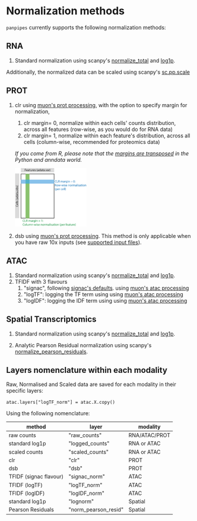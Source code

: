 Normalization methods
=======================


`panpipes` currently supports the following normalization methods:

## RNA

1. Standard normalization using scanpy's [normalize_total](https://scanpy.readthedocs.io/en/stable/generated/scanpy.pp.normalize_total.html) and [log1p](https://scanpy.readthedocs.io/en/stable/generated/scanpy.pp.log1p.html).

Additionally, the normalized data can be scaled using scanpy's [sc.pp.scale](https://scanpy.readthedocs.io/en/stable/generated/scanpy.pp.scale.html)

## PROT

1. clr using [muon's prot processing](https://muon.readthedocs.io/en/latest/api/generated/muon.prot.pp.html), with the option to specify margin for normalization,
   1. clr margin= 0, normalize within each cells' counts distribution, across all features (row-wise, as you would do for RNA data)
   2. clr margin= 1, normalize within each feature's distribution, across all cells (column-wise, recommended for proteomics data)

    *If you come from R, please note that the [margins are transposed](https://images.hindustantimes.com/rf/image_size_630x354/HT/p2/2017/09/21/Pictures/_78c6a162-9e94-11e7-9c3b-8e901839ece0.JPG) in the Python and anndata world.*
    
    <img src="../img/clr_margins.png" width="40%">

2. dsb using [muon's prot processing](https://muon.readthedocs.io/en/latest/api/generated/muon.prot.pp.html). This method is only applicable when you have raw 10x inputs (see [supported input files](https://panpipes-pipelines.readthedocs.io/en/latest/usage/setup_for_qc_mm.html#supported-input-filetypes)).

## ATAC

1. Standard normalization using scanpy's [normalize_total](https://scanpy.readthedocs.io/en/stable/generated/scanpy.pp.normalize_total.html) and [log1p](https://scanpy.readthedocs.io/en/stable/generated/scanpy.pp.log1p.html).
2. TFIDF with 3 flavours
   1. "signac", following [signac's defaults](https://stuartlab.org/signac/articles/pbmc_vignette#normalization-and-linear-dimensional-reduction).
    using [muon's atac processing](https://muon.readthedocs.io/en/latest/api/generated/muon.atac.pp.tfidf.html#muon.atac.pp.tfidf) 
   2. "logTF": logging the TF term using using [muon's atac processing](https://muon.readthedocs.io/en/latest/api/generated/muon.atac.pp.tfidf.html#muon.atac.pp.tfidf) 
   3. "logIDF": logging the IDF term using using [muon's atac processing](https://muon.readthedocs.io/en/latest/api/generated/muon.atac.pp.tfidf.html#muon.atac.pp.tfidf) 

## Spatial Transcriptomics

1. Standard normalization using scanpy's [normalize_total](https://scanpy.readthedocs.io/en/stable/generated/scanpy.pp.normalize_total.html) and [log1p](https://scanpy.readthedocs.io/en/stable/generated/scanpy.pp.log1p.html).

2.  Analytic Pearson Residual normalization using scanpy's [normalize_pearson_residuals](https://scanpy.readthedocs.io/en/stable/generated/scanpy.experimental.pp.normalize_pearson_residuals.html). 


## Layers nomenclature within each modality

Raw, Normalised and Scaled data are saved for each modality in their specific layers:

    atac.layers["logTF_norm"] = atac.X.copy()

Using the following nomenclature:

| method                 | layer                | modality      |
| ---------------------- | -------------------- | ------------- |
| raw counts             | "raw_counts"         | RNA/ATAC/PROT |
| standard log1p         | "logged_counts"      | RNA or ATAC   |
| scaled counts          | "scaled_counts"      | RNA or ATAC   |
| clr                    | "clr"                | PROT          |
| dsb                    | "dsb"                | PROT          |
| TFIDF (signac flavour) | "signac_norm"        | ATAC          |
| TFIDF (logTF)          | "logTF_norm"         | ATAC          |
| TFIDF (logIDF)         | "logIDF_norm"        | ATAC          |
| standard log1p         | "lognorm"            | Spatial       |
| Pearson Residuals      | "norm_pearson_resid" | Spatial       |
